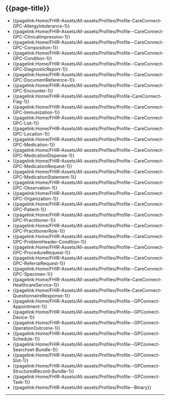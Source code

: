 ## {{page-title}}

- {{pagelink:Home/FHIR-Assets/All-assets/Profiles/Profile-CareConnect-GPC-AllergyIntolerance-1}}
- {{pagelink:Home/FHIR-Assets/All-assets/Profiles/Profile--CareConnect-GPC-ClinicalImpression-1}}
- {{pagelink:Home/FHIR-Assets/All-assets/Profiles/Profile--CareConnect-GPC-Composition-1}}
- {{pagelink:Home/FHIR-Assets/All-assets/Profiles/Profile--CareConnect-GPC-Condition-1}}
- {{pagelink:Home/FHIR-Assets/All-assets/Profiles/Profile--CareConnect-GPC-DiagnosticReport-1}}
- {{pagelink:Home/FHIR-Assets/All-assets/Profiles/Profile--CareConnect-GPC-DocumentReference-1}}
- {{pagelink:Home/FHIR-Assets/All-assets/Profiles/Profile--CareConnect-GPC-Encounter-1}}
- {{pagelink:Home/FHIR-Assets/All-assets/Profiles/Profile-CareConnect-Flag-1}}
- {{pagelink:Home/FHIR-Assets/All-assets/Profiles/Profile--CareConnect-GPC-Immunization-1}}
- {{pagelink:Home/FHIR-Assets/All-assets/Profiles/Profile--CareConnect-GPC-List-1}}
- {{pagelink:Home/FHIR-Assets/All-assets/Profiles/Profile--CareConnect-GPC-Location-1}}
- {{pagelink:Home/FHIR-Assets/All-assets/Profiles/Profile--CareConnect-GPC-Medication-1}}
- {{pagelink:Home/FHIR-Assets/All-assets/Profiles/Profile--CareConnect-GPC-MedicationDispense-1}}
- {{pagelink:Home/FHIR-Assets/All-assets/Profiles/Profile--CareConnect-GPC-MedicationRequest-1}}
- {{pagelink:Home/FHIR-Assets/All-assets/Profiles/Profile--CareConnect-GPC-MedicationStatement-1}}
- {{pagelink:Home/FHIR-Assets/All-assets/Profiles/Profile--CareConnect-GPC-Observation-1}}
- {{pagelink:Home/FHIR-Assets/All-assets/Profiles/Profile--CareConnect-GPC-Organization-1}}
- {{pagelink:Home/FHIR-Assets/All-assets/Profiles/Profile--CareConnect-GPC-Patient-1}}
- {{pagelink:Home/FHIR-Assets/All-assets/Profiles/Profile--CareConnect-GPC-Practitioner-1}}
- {{pagelink:Home/FHIR-Assets/All-assets/Profiles/Profile--CareConnect-GPC-PractitionerRole-1}}
- {{pagelink:Home/FHIR-Assets/All-assets/Profiles/Profile--CareConnect-GPC-ProblemHeader-Condition-1}}
- {{pagelink:Home/FHIR-Assets/All-assets/Profiles/Profile--CareConnect-GPC-ProcedureRequest-1}}
- {{pagelink:Home/FHIR-Assets/All-assets/Profiles/Profile--CareConnect-GPC-ReferralRequest-1}}
- {{pagelink:Home/FHIR-Assets/All-assets/Profiles/Profile--CareConnect-GPC-Specimen-1}}
- {{pagelink:Home/FHIR-Assets/All-assets/Profiles/Profile-CareConnect-HealthcareService-1}}
- {{pagelink:Home/FHIR-Assets/All-assets/Profiles/Profile-CareConnect-QuestionnaireResponse-1}}
- {{pagelink:Home/FHIR-Assets/All-assets/Profiles/Profile--GPConnect-Appointment-1}}
- {{pagelink:Home/FHIR-Assets/All-assets/Profiles/Profile--GPConnect-Device-1}}
- {{pagelink:Home/FHIR-Assets/All-assets/Profiles/Profile--GPConnect-OperationOutcome-1}}
- {{pagelink:Home/FHIR-Assets/All-assets/Profiles/Profile--GPConnect-Schedule-1}}
- {{pagelink:Home/FHIR-Assets/All-assets/Profiles/Profile--GPConnect-Searchset-Bundle-1}}
- {{pagelink:Home/FHIR-Assets/All-assets/Profiles/Profile--GPConnect-Slot-1}}
- {{pagelink:Home/FHIR-Assets/All-assets/Profiles/Profile--GPConnect-StructuredRecord-Bundle-1}}
- {{pagelink:Home/FHIR-Assets/All-assets/Profiles/Profile--GPConnect-Task-1}}
- {{pagelink:Home/FHIR-Assets/All-assets/Profiles/Profile--Binary}}

---